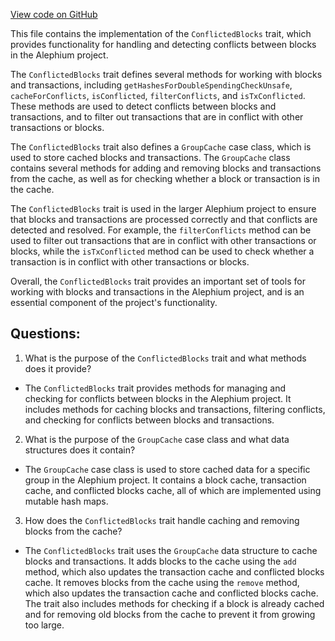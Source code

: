 [View code on GitHub](https://github.com/alephium/alephium/blob/master/flow/src/main/scala/org/alephium/flow/core/ConflictedBlocks.scala)

This file contains the implementation of the `ConflictedBlocks` trait, which provides functionality for handling and detecting conflicts between blocks in the Alephium project. 

The `ConflictedBlocks` trait defines several methods for working with blocks and transactions, including `getHashesForDoubleSpendingCheckUnsafe`, `cacheForConflicts`, `isConflicted`, `filterConflicts`, and `isTxConflicted`. These methods are used to detect conflicts between blocks and transactions, and to filter out transactions that are in conflict with other transactions or blocks.

The `ConflictedBlocks` trait also defines a `GroupCache` case class, which is used to store cached blocks and transactions. The `GroupCache` class contains several methods for adding and removing blocks and transactions from the cache, as well as for checking whether a block or transaction is in the cache. 

The `ConflictedBlocks` trait is used in the larger Alephium project to ensure that blocks and transactions are processed correctly and that conflicts are detected and resolved. For example, the `filterConflicts` method can be used to filter out transactions that are in conflict with other transactions or blocks, while the `isTxConflicted` method can be used to check whether a transaction is in conflict with other transactions or blocks. 

Overall, the `ConflictedBlocks` trait provides an important set of tools for working with blocks and transactions in the Alephium project, and is an essential component of the project's functionality.
## Questions: 
 1. What is the purpose of the `ConflictedBlocks` trait and what methods does it provide?
- The `ConflictedBlocks` trait provides methods for managing and checking for conflicts between blocks in the Alephium project. It includes methods for caching blocks and transactions, filtering conflicts, and checking for conflicts between blocks and transactions.

2. What is the purpose of the `GroupCache` case class and what data structures does it contain?
- The `GroupCache` case class is used to store cached data for a specific group in the Alephium project. It contains a block cache, transaction cache, and conflicted blocks cache, all of which are implemented using mutable hash maps.

3. How does the `ConflictedBlocks` trait handle caching and removing blocks from the cache?
- The `ConflictedBlocks` trait uses the `GroupCache` data structure to cache blocks and transactions. It adds blocks to the cache using the `add` method, which also updates the transaction cache and conflicted blocks cache. It removes blocks from the cache using the `remove` method, which also updates the transaction cache and conflicted blocks cache. The trait also includes methods for checking if a block is already cached and for removing old blocks from the cache to prevent it from growing too large.